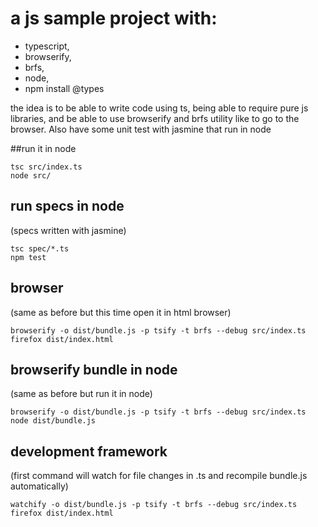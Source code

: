 # a js sample project with:

 * typescript,
 * browserify,
 * brfs,
 * node,
 * npm install @types

the idea is to be able to write code using ts, being able to require pure js libraries, and be able to use browserify and brfs utility like to go to the browser. Also have some unit test with jasmine that run in node

##run it in node

	tsc src/index.ts
	node src/

## run specs in node

(specs written with jasmine)

	tsc spec/*.ts
	npm test



## browser

(same as before but this time open it in html browser)

	browserify -o dist/bundle.js -p tsify -t brfs --debug src/index.ts
	firefox dist/index.html


## browserify bundle in node

(same as before but run it in node)

	browserify -o dist/bundle.js -p tsify -t brfs --debug src/index.ts
	node dist/bundle.js

## development framework

(first command will watch for file changes in .ts and recompile bundle.js automatically)

	watchify -o dist/bundle.js -p tsify -t brfs --debug src/index.ts
	firefox dist/index.html
